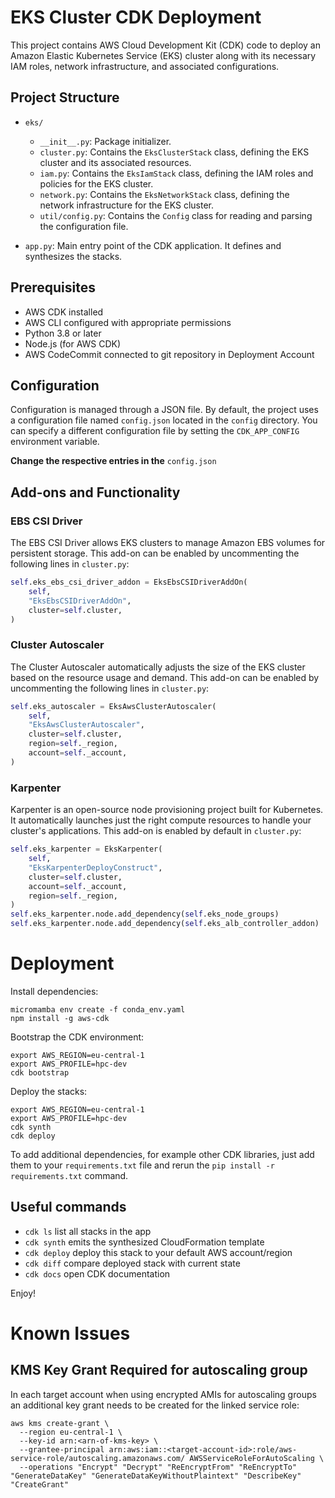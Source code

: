 # EKS Cluster CDK Deployment

This project contains AWS Cloud Development Kit (CDK) code to deploy an Amazon Elastic Kubernetes Service (EKS) cluster along with its necessary IAM roles, network infrastructure, and associated configurations.

## Project Structure

- `eks/`
  - `__init__.py`: Package initializer.
  - `cluster.py`: Contains the `EksClusterStack` class, defining the EKS cluster and its associated resources.
  - `iam.py`: Contains the `EksIamStack` class, defining the IAM roles and policies for the EKS cluster.
  - `network.py`: Contains the `EksNetworkStack` class, defining the network infrastructure for the EKS cluster.
  - `util/config.py`: Contains the `Config` class for reading and parsing the configuration file.

- `app.py`: Main entry point of the CDK application. It defines and synthesizes the stacks.

## Prerequisites

- AWS CDK installed
- AWS CLI configured with appropriate permissions
- Python 3.8 or later
- Node.js (for AWS CDK)
- AWS CodeCommit connected to git repository in Deployment Account

## Configuration

Configuration is managed through a JSON file. By default, the project uses a configuration file named `config.json` located in the `config` directory. You can specify a different configuration file by setting the `CDK_APP_CONFIG` environment variable.

**Change the respective entries in the** `config.json`


## Add-ons and Functionality

### EBS CSI Driver
The EBS CSI Driver allows EKS clusters to manage Amazon EBS volumes for persistent storage. This add-on can be enabled by uncommenting the following lines in `cluster.py`:
```python
self.eks_ebs_csi_driver_addon = EksEbsCSIDriverAddOn(
    self,
    "EksEbsCSIDriverAddOn",
    cluster=self.cluster,
)
```

### Cluster Autoscaler
The Cluster Autoscaler automatically adjusts the size of the EKS cluster based on the resource usage and demand. This add-on can be enabled by uncommenting the following lines in `cluster.py`:
```python
self.eks_autoscaler = EksAwsClusterAutoscaler(
    self,
    "EksAwsClusterAutoscaler",
    cluster=self.cluster,
    region=self._region,
    account=self._account,
)
```

### Karpenter
Karpenter is an open-source node provisioning project built for Kubernetes. It automatically launches just the right compute resources to handle your cluster's applications. This add-on is enabled by default in `cluster.py`:
```python
self.eks_karpenter = EksKarpenter(
    self,
    "EksKarpenterDeployConstruct",
    cluster=self.cluster,
    account=self._account,
    region=self._region,
)
self.eks_karpenter.node.add_dependency(self.eks_node_groups)
self.eks_karpenter.node.add_dependency(self.eks_alb_controller_addon)
```

# Deployment
Install dependencies:

```
micromamba env create -f conda_env.yaml
npm install -g aws-cdk
```

Bootstrap the CDK environment:
```
export AWS_REGION=eu-central-1
export AWS_PROFILE=hpc-dev
cdk bootstrap
```

Deploy the stacks:
```
export AWS_REGION=eu-central-1
export AWS_PROFILE=hpc-dev
cdk synth
cdk deploy
```

To add additional dependencies, for example other CDK libraries, just add
them to your `requirements.txt` file and rerun the `pip install -r requirements.txt`
command.

## Useful commands

 * `cdk ls`          list all stacks in the app
 * `cdk synth`       emits the synthesized CloudFormation template
 * `cdk deploy`      deploy this stack to your default AWS account/region
 * `cdk diff`        compare deployed stack with current state
 * `cdk docs`        open CDK documentation

Enjoy!


# Known Issues
## KMS Key Grant Required for autoscaling group
In each target account when using encrypted AMIs for autoscaling groups an additional key grant needs to be created for the linked service role:
```
aws kms create-grant \
  --region eu-central-1 \
  --key-id arn:<arn-of-kms-key> \
  --grantee-principal arn:aws:iam::<target-account-id>:role/aws-service-role/autoscaling.amazonaws.com/ AWSServiceRoleForAutoScaling \
  --operations "Encrypt" "Decrypt" "ReEncryptFrom" "ReEncryptTo" "GenerateDataKey" "GenerateDataKeyWithoutPlaintext" "DescribeKey" "CreateGrant"
 ```
